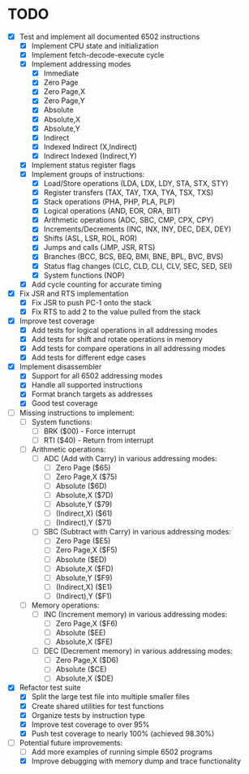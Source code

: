 # TODO

- [x] Test and implement all documented 6502 instructions
  - [x] Implement CPU state and initialization
  - [x] Implement fetch-decode-execute cycle
  - [x] Implement addressing modes
    - [x] Immediate
    - [x] Zero Page
    - [x] Zero Page,X
    - [x] Zero Page,Y
    - [x] Absolute
    - [x] Absolute,X
    - [x] Absolute,Y
    - [x] Indirect
    - [x] Indexed Indirect (X,Indirect)
    - [x] Indirect Indexed (Indirect,Y)
  - [x] Implement status register flags
  - [x] Implement groups of instructions:
    - [x] Load/Store operations (LDA, LDX, LDY, STA, STX, STY)
    - [x] Register transfers (TAX, TAY, TXA, TYA, TSX, TXS)
    - [x] Stack operations (PHA, PHP, PLA, PLP)
    - [x] Logical operations (AND, EOR, ORA, BIT)
    - [x] Arithmetic operations (ADC, SBC, CMP, CPX, CPY)
    - [x] Increments/Decrements (INC, INX, INY, DEC, DEX, DEY)
    - [x] Shifts (ASL, LSR, ROL, ROR)
    - [x] Jumps and calls (JMP, JSR, RTS)
    - [x] Branches (BCC, BCS, BEQ, BMI, BNE, BPL, BVC, BVS)
    - [x] Status flag changes (CLC, CLD, CLI, CLV, SEC, SED, SEI)
    - [x] System functions (NOP)
  - [x] Add cycle counting for accurate timing

- [x] Fix JSR and RTS implementation
  - [x] Fix JSR to push PC-1 onto the stack
  - [x] Fix RTS to add 2 to the value pulled from the stack

- [x] Improve test coverage
  - [x] Add tests for logical operations in all addressing modes
  - [x] Add tests for shift and rotate operations in memory
  - [x] Add tests for compare operations in all addressing modes
  - [x] Add tests for different edge cases

- [x] Implement disassembler
  - [x] Support for all 6502 addressing modes
  - [x] Handle all supported instructions
  - [x] Format branch targets as addresses
  - [x] Good test coverage

- [ ] Missing instructions to implement:
  - [ ] System functions:
    - [ ] BRK ($00) - Force interrupt
    - [ ] RTI ($40) - Return from interrupt
  - [ ] Arithmetic operations:
    - [ ] ADC (Add with Carry) in various addressing modes:
      - [ ] Zero Page ($65)
      - [ ] Zero Page,X ($75)
      - [ ] Absolute ($6D)
      - [ ] Absolute,X ($7D)
      - [ ] Absolute,Y ($79)
      - [ ] (Indirect,X) ($61)
      - [ ] (Indirect),Y ($71)
    - [ ] SBC (Subtract with Carry) in various addressing modes:
      - [ ] Zero Page ($E5)
      - [ ] Zero Page,X ($F5)
      - [ ] Absolute ($ED)
      - [ ] Absolute,X ($FD)
      - [ ] Absolute,Y ($F9)
      - [ ] (Indirect,X) ($E1)
      - [ ] (Indirect),Y ($F1)
  - [ ] Memory operations:
    - [ ] INC (Increment memory) in various addressing modes:
      - [ ] Zero Page,X ($F6)
      - [ ] Absolute ($EE)
      - [ ] Absolute,X ($FE)
    - [ ] DEC (Decrement memory) in various addressing modes:
      - [ ] Zero Page,X ($D6)
      - [ ] Absolute ($CE)
      - [ ] Absolute,X ($DE)

- [x] Refactor test suite
  - [x] Split the large test file into multiple smaller files
  - [x] Create shared utilities for test functions
  - [x] Organize tests by instruction type
  - [x] Improve test coverage to over 95%
  - [x] Push test coverage to nearly 100% (achieved 98.30%)

- [ ] Potential future improvements:
  - [ ] Add more examples of running simple 6502 programs
  - [x] Improve debugging with memory dump and trace functionality
